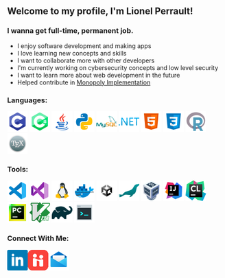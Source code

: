 ## Welcome to my profile, I'm Lionel Perrault!

### I wanna get full-time, permanent job.
- I enjoy software development and making apps
- I love learning new concepts and skills
- I want to collaborate more with other developers
- I'm currently working on cybersecurity concepts and low level security
- I want to learn more about web development in the future
- Helped contribute in [Monopoly Implementation](https://github.com/LionelPerrault/)

### Languages:
![<img align="left" alt="C" width="48px" height="48px">](images/c.png)
![<img align="left" alt="C#" width="48px" height="48px">](images/c-sharp.png)
![<img align="left" alt="Java" width="48px" height="48px">](images/java.png)
![<img align="left" alt="Python" width="48px" height="48px">](images/python.png)
![<img align="left" alt="MySQL" width="48px" height="48px">](images/mysql.png)
![<img align="left" alt=".Net" width="48px" height="48px">](images/dotnet.png)
![<img align="left" alt="HTML" width="48px" height="48px">](images/html.png)
![<img align="left" alt="CSS" width="48px" height="48px">](images/css.png)
![<img align="left" alt="R" width="48px" height="48px">](images/r.png)
![<img align="left" alt="LATEX" width="48px" height="48px">](images/latex.png)

### Tools:
![<img align="left" alt="VS Code" width="48px" height="48px">](images/vscode.png)
![<img align="left" alt="Visual Studio" width="48px" height="48px">](images/visualstudio.png)
![<img align="left" alt="Linux" width="48px" height="48px">](images/linux.png)
![<img align="left" alt="Docker" width="48px" height="48px">](images/docker.png)
![<img align="left" alt="Unity" width="48px" height="48px">](images/unity-black-alpha.png)
![<img align="left" alt="Maria DB" width="48px" height="48px">](images/mariadb.png)
![<img align="left" alt="Virtual Box" width="48px" height="48px">](images/virtualbox.png)
![<img align="left" alt="Intellij" width="48px" height="48px">](images/intellij.png)
![<img align="left" alt="CLion" width="48px" height="48px">](images/clion-3.png)
![<img align="left" alt="Pycharm" width="48px" height="48px">](images/pycharm.png)
![<img align="left" alt="Vim" width="48px" height="48px">](images/vim.png)
![<img align="left" alt="Gradle" width="48px" height="48px">](images/gradle.png)
![<img align="left" alt="Console" width="48px" height="48px">](images/console.png)

### Connect With Me:
<!--
Add email, LinkedIn, Handshake, Website
-->
[<img align="left" alt="LinkedIn" width="48px" height="48px" src="images/linkedin.png">](https://www.linkedin.com/in/lionel-perrault-052605230/)
[<img align="left" alt="Handshake" width="48px" height="48px" src="images/handshake.png">](https://isu.joinhandshake.com/stu/users/13539760)
[<img align="left" alt="Email" width="48px" height="48px" src="images/email.png">](mailto:LionelPerrault0616@gmail.com)
